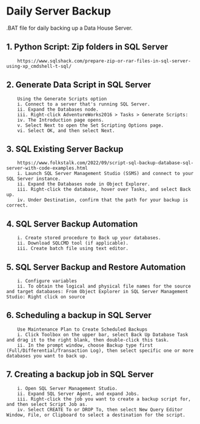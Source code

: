 # Daily Server Backup
.BAT file for daily backing up a Data House Server.

##	1. Python Script: Zip folders in SQL Server 
		https://www.sqlshack.com/prepare-zip-or-rar-files-in-sql-server-using-xp_cmdshell-t-sql/
		
##	2. Generate Data Script in SQL Server
		Using the Generate Scripts option	
		i. Connect to a server that's running SQL Server.
		ii. Expand the Databases node.
		iii. Right-click AdventureWorks2016 > Tasks > Generate Scripts:
		iv. The Introduction page opens.
		v. Select Next to open the Set Scripting Options page.
		vi. Select OK, and then select Next.
		
##	3. SQL Existing Server Backup
		https://www.folkstalk.com/2022/09/script-sql-backup-database-sql-server-with-code-examples.html
		i. Launch SQL Server Management Studio (SSMS) and connect to your SQL Server instance.
		ii. Expand the Databases node in Object Explorer.
		iii. Right-click the database, hover over Tasks, and select Back up.
		iv. Under Destination, confirm that the path for your backup is correct.
		
##	4. SQL Server Backup Automation
		i. Create stored procedure to Back up your databases.
		ii. Download SQLCMD tool (if applicable).
		iii. Create batch file using text editor.
		
##	5. SQL Server Backup and Restore Automation 
		i. Configure variables
		ii. To obtain the logical and physical file names for the source and target databases: From Object Explorer in SQL Server Management Studio: Right click on source
		
##	6. Scheduling a backup in SQL Server
		Use Maintenance Plan to Create Scheduled Backups
		i. Click Toolbox on the upper bar, select Back Up Database Task and drag it to the right blank, then double-click this task.
		ii. In the prompt window, choose Backup type first (Full/Differential/Transaction Log), then select specific one or more databases you want to back up.
		
##	7. Creating a backup job in SQL Server
		i. Open SQL Server Management Studio. 
		ii. Expand SQL Server Agent, and expand Jobs. 
		iii. Right-click the job you want to create a backup script for, and then select Script Job as. 
		iv. Select CREATE To or DROP To, then select New Query Editor Window, File, or Clipboard to select a destination for the script.


